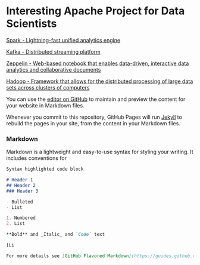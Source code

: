 # Interesting Apache Project for Data Scientists

[Spark - Lightning-fast unified analytics engine](https://spark.apache.org/)

[Kafka - Distributed streaming platform](https://kafka.apache.org/)

[Zeppelin - Web-based notebook that enables data-driven, interactive data analytics and collaborative documents](http://zeppelin.apache.org/)

[Hadoop - Framework that allows for the distributed processing of large data sets across clusters of computers](https://hadoop.apache.org/)


You can use the [editor on GitHub](https://github.com/apache-toolbox/home/edit/master/README.md) to maintain and preview the content for your website in Markdown files.

Whenever you commit to this repository, GitHub Pages will run [Jekyll](https://jekyllrb.com/) to rebuild the pages in your site, from the content in your Markdown files.

### Markdown

Markdown is a lightweight and easy-to-use syntax for styling your writing. It includes conventions for

```markdown
Syntax highlighted code block

# Header 1
## Header 2
### Header 3

- Bulleted
- List

1. Numbered
2. List

**Bold** and _Italic_ and `Code` text

[Li

For more details see [GitHub Flavored Markdown](https://guides.github.com/features/mastering-markdown/).

